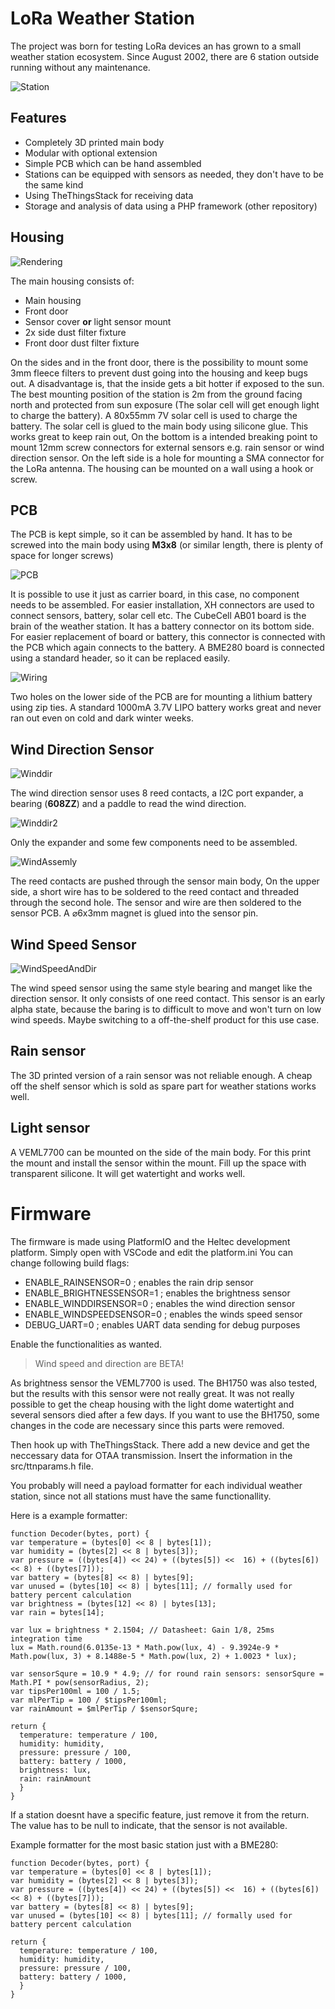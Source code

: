 # LoRa Weather Station

The project was born for testing LoRa devices an has grown to a small weather station ecosystem.
Since August 2002, there are 6 station outside running without any maintenance. 

![Station](Assets/weatherstation.jpg)

## Features

 - Completely 3D printed main body
 - Modular with optional extension
 - Simple PCB which can be hand assembled
 - Stations can be equipped with sensors as needed, they don't have to be the same kind
 - Using TheThingsStack for receiving data
 - Storage and analysis of data using a PHP framework (other repository)

## Housing

![Rendering](Assets/station_assembled.png)

The main housing consists of:
 - Main housing
 - Front door
 - Sensor cover **or** light sensor mount
 - 2x side dust filter fixture
 - Front door dust filter fixture

On the sides and in the front door, there is the possibility to mount some 3mm fleece filters to prevent dust going into the housing and keep bugs out. A disadvantage is, that the inside gets a bit hotter if exposed to the sun.
The best mounting position of the station is 2m from the ground facing north and protected from sun exposure (The solar cell will get enough light to charge the battery).
A 80x55mm 7V solar cell is used to charge the battery. The solar cell is glued to the main body using silicone glue. This works great to keep rain out,
On the bottom is a intended breaking point to mount 12mm screw connectors for external sensors e.g. rain sensor or wind direction sensor.
On the left side is a hole for mounting a SMA connector for the LoRa antenna.
The housing can be mounted on a wall using a hook or screw.

## PCB
The PCB is kept simple, so it can be assembled by hand. It has to be screwed into the main body using **M3x8** (or similar length, there is plenty of space for longer screws)

![PCB](Assets/hwr2.png)

It is possible to use it just as carrier board, in this case, no component needs to be assembled.
For easier installation, XH connectors are used to connect sensors, battery, solar cell etc.
The CubeCell AB01 board is the brain of the weather station. It has a battery connector on its bottom side. For easier replacement of board or battery, this connector is connected with the PCB which again connects to the battery.
A BME280 board is connected using a standard header, so it can be replaced easily.

![Wiring](Assets/wiring.png)

Two holes on the lower side of the PCB are for mounting a lithium battery using zip ties.
A  standard 1000mA 3.7V LIPO battery works great and never ran out even on cold and dark winter weeks.

## Wind Direction Sensor

![Winddir](Assets/windir3.jpg)

The wind direction sensor uses 8 reed contacts, a I2C port expander, a bearing (**608ZZ**) and a paddle to read the wind direction.

![Winddir2](Assets/winddir1.jpg)

Only the expander and some few components need to be assembled.

![WindAssemly](Assets/winddirassembly.png)

The reed contacts are pushed through the sensor main body, On the upper side, a short wire has to be soldered to the reed contact and threaded through the second hole. The sensor and wire are then soldered to the sensor PCB.
A ⌀6x3mm magnet is glued into the sensor pin.

## Wind Speed Sensor

![WindSpeedAndDir](Assets/windsensor.jpg)

The wind speed sensor using the same style bearing and manget like the direction sensor. It only consists of one reed contact. 
This sensor is an early alpha state, because the baring is to difficult to move and won't turn on low wind speeds. Maybe switching to a off-the-shelf product for this use case.

## Rain sensor

The 3D printed version of a rain sensor was not reliable enough. A cheap off the shelf sensor which is sold as spare part for weather stations works well. 

## Light sensor

A VEML7700 can be mounted on the side of the main body. For this print the mount and install the sensor within the mount. Fill up the space with transparent silicone. It will get watertight and works well. 

# Firmware
The firmware is made using PlatformIO and the Heltec development platform.
Simply open with VSCode and edit the platform.ini
You can change following build flags:

- ENABLE_RAINSENSOR=0 ; enables the rain drip sensor
- ENABLE_BRIGHTNESSENSOR=1 ; enables the brightness sensor
- ENABLE_WINDDIRSENSOR=0 ; enables the wind direction sensor
- ENABLE_WINDSPEEDSENSOR=0 ; enables the winds speed sensor
- DEBUG_UART=0  ; enables UART data sending for debug purposes

Enable the functionalities as wanted. 

>  Wind speed and direction are BETA!

As brightness sensor the VEML7700 is used. The BH1750 was also tested, but the results with this sensor were not really great. It was not really possible to get the cheap housing with the light dome watertight and several sensors died after a few days. If you want to use the BH1750, some changes in the code are necessary since this parts were removed.

Then hook up with TheThingsStack. There add a new device and get the neccessary data for OTAA transmission. Insert the information in the src/ttnparams.h file.

You probably will need a payload formatter for each individual weather station, since not all stations must have the same functionallity.

Here is a example formatter:

    function Decoder(bytes, port) {
    var temperature = (bytes[0] << 8 | bytes[1]);
	var humidity = (bytes[2] << 8 | bytes[3]);
    var pressure = ((bytes[4]) << 24) + ((bytes[5]) <<  16) + ((bytes[6]) << 8) + ((bytes[7]));
    var battery = (bytes[8] << 8) | bytes[9];
    var unused = (bytes[10] << 8) | bytes[11]; // formally used for battery percent calculation
    var brightness = (bytes[12] << 8) | bytes[13];
    var rain = bytes[14];
  
    var lux = brightness * 2.1504; // Datasheet: Gain 1/8, 25ms integration time
    lux = Math.round(6.0135e-13 * Math.pow(lux, 4) - 9.3924e-9 * Math.pow(lux, 3) + 8.1488e-5 * Math.pow(lux, 2) + 1.0023 * lux);
 
    var sensorSqure = 10.9 * 4.9; // for round rain sensors: sensorSqure = Math.PI * pow(sensorRadius, 2);
    var tipsPer100ml = 100 / 1.5;
    var mlPerTip = 100 / $tipsPer100ml;
    var rainAmount = $mlPerTip / $sensorSqure;
  
    return {
      temperature: temperature / 100,
      humidity: humidity,
      pressure: pressure / 100,
      battery: battery / 1000,
      brightness: lux,
      rain: rainAmount
      }
    }

If a station doesnt have a specific feature, just remove it from the return. The value has to be null to indicate, that the sensor is not available.

Example formatter for the most basic station just with a BME280:

    function Decoder(bytes, port) {
    var temperature = (bytes[0] << 8 | bytes[1]);
	var humidity = (bytes[2] << 8 | bytes[3]);
    var pressure = ((bytes[4]) << 24) + ((bytes[5]) <<  16) + ((bytes[6]) << 8) + ((bytes[7]));
    var battery = (bytes[8] << 8) | bytes[9];
    var unused = (bytes[10] << 8) | bytes[11]; // formally used for battery percent calculation

    return {
      temperature: temperature / 100,
      humidity: humidity,
      pressure: pressure / 100,
      battery: battery / 1000,
      }
    }
